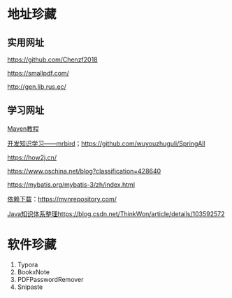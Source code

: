 # 地址珍藏

## 实用网址

https://github.com/Chenzf2018

https://smallpdf.com/

http://gen.lib.rus.ec/

## 学习网址

[Maven教程](https://www.qikegu.com/docs/2454)

[开发知识学习——mrbird](https://mrbird.cc/tags/)；https://github.com/wuyouzhuguli/SpringAll

https://how2j.cn/

https://www.oschina.net/blog?classification=428640

https://mybatis.org/mybatis-3/zh/index.html

[依赖下载](https://mvnrepository.com/)：https://mvnrepository.com/

[Java知识体系整理](https://blog.csdn.net/ThinkWon/article/details/103592572)https://blog.csdn.net/ThinkWon/article/details/103592572



# 软件珍藏

1. Typora
2. BookxNote
3. PDFPasswordRemover
4. Snipaste

